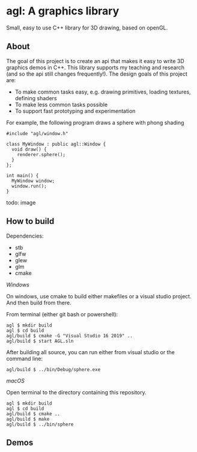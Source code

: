 # agl: A graphics library

Small, easy to use C++ library for 3D drawing, based on openGL.

## About

The goal of this project is to create an api that makes it easy to write 3D graphics demos in C++. This library supports my teaching and research (and so the api still changes frequently!). The design goals of this project are:

* To make common tasks easy, e.g. drawing primitives, loading textures, defining shaders
* To make less common tasks possible
* To support fast prototyping and experimentation

For example, the following program draws a sphere with phong shading

```
#include "agl/window.h"

class MyWindow : public agl::Window {
  void draw() {
    renderer.sphere();
  }
};

int main() {
  MyWindow window;
  window.run();
}
```

todo: image

## How to build

Dependencies:

* stb
* glfw
* glew
* glm
* cmake

*Windows*

On windows, use cmake to build either makefiles or a visual studio project. And then 
build from there.

From terminal (either git bash or powershell):

```
agl $ mkdir build
agl $ cd build
agl/build $ cmake -G "Visual Studio 16 2019" ..
agl/build $ start AGL.sln
```
After building all source, you can run either from visual studio or the command line:

```
agl/build $ ../bin/Debug/sphere.exe
```

*macOS*

Open terminal to the directory containing this repository.

```
agl $ mkdir build
agl $ cd build
agl/build $ cmake ..
agl/build $ make
agl/build $ ../bin/sphere
```

## Demos
